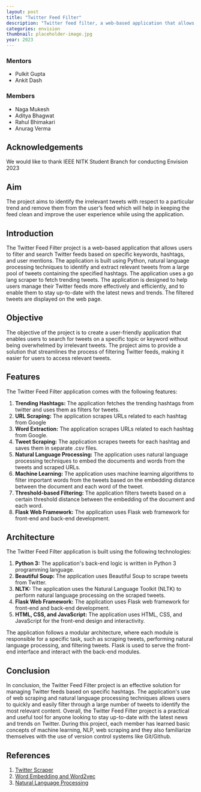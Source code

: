 ```yaml
---
layout: post
title: "Twitter Feed Filter"
description: "Twitter feed filter, a web-based application that allows users to filter irrelevant tweets making their feed clean which in turn improves the user experience while using the application."
categories: envision
thumbnail: placeholder-image.jpg
year: 2023
---
```


### Mentors

- Pulkit Gupta
- Ankit Dash 

### Members

- Naga Mukesh
- Aditya Bhagwat
- Rahul Bhimakari
- Anurag Verma

## Acknowledgements

We would like to thank IEEE NITK Student Branch for conducting Envision 2023

## Aim
The project aims to identify the irrelevant tweets with respect to a particular trend and remove them from the user’s feed which will help in keeping the feed clean and improve the user experience while using the application.

## Introduction
The Twitter Feed Filter project is a web-based application that allows users to filter and search Twitter feeds based on specific keywords, hashtags, and user mentions. The application is built using Python, natural language processing techniques to identify and extract relevant tweets from a large pool of tweets containing the specified hashtags. The application uses a go lang scraper to fetch trending tweets. The application is designed to help users manage their Twitter feeds more effectively and efficiently, and to enable them to stay up-to-date with the latest news and trends. The filtered tweets are displayed on the web page.

## Objective
The objective of the project is to create a user-friendly application that enables users to search for tweets on a specific topic or keyword without being overwhelmed by irrelevant tweets. The project aims to provide a solution that streamlines the process of filtering Twitter feeds, making it easier for users to access relevant tweets.

## Features
The Twitter Feed Filter application comes with the following features:
1. **Trending Hashtags:** The application fetches the trending hashtags from twitter and uses them as filters for tweets.
2. **URL Scraping:** The application scrapes URLs related to each hashtag from Google
3. **Word Extraction:** The application scrapes URLs related to each hashtag from Google.
4. **Tweet Scraping:** The application scrapes tweets for each hashtag and saves them in separate .csv files.
5. **Natural Language Processing:** The application uses natural language processing techniques to embed the documents and words from the tweets and scraped URLs.
6. **Machine Learning:** The application uses machine learning algorithms to filter important words from the tweets based on the embedding distance between the document and each word of the tweet.
7. **Threshold-based Filtering:** The application filters tweets based on a certain threshold distance between the embedding of the document and each word.
8. **Flask Web Framework:** The application uses Flask web framework for front-end and back-end development.

## Architecture
The Twitter Feed Filter application is built using the following technologies:

1. **Python 3:** The application's back-end logic is written in Python 3 programming language.
2. **Beautiful Soup:** The application uses Beautiful Soup to scrape tweets from Twitter.
3. **NLTK:** The application uses the Natural Language Toolkit (NLTK) to perform natural language processing on the scraped tweets.
4. **Flask Web Framework:** The application uses Flask web framework for front-end and back-end development.
5. **HTML, CSS, and JavaScript:** The application uses HTML, CSS, and JavaScript for the front-end design and interactivity.

The application follows a modular architecture, where each module is responsible for a specific task, such as scraping tweets, performing natural language processing, and filtering tweets. Flask is used to serve the front-end interface and interact with the back-end modules.



## Conclusion

In conclusion, the Twitter Feed Filter project is an effective solution for managing Twitter feeds based on specific hashtags. The application's use of web scraping and natural language processing techniques allows users to quickly and easily filter through a large number of tweets to identify the most relevant content. Overall, the Twitter Feed Filter project is a practical and useful tool for anyone looking to stay up-to-date with the latest news and trends on Twitter.
During this project, each member has learned basic concepts of machine learning, NLP, web scraping and they also familiarize themselves with the use of version control systems like Git/Github.

## References

1. [Twitter Scraper](https://github.com/n0madic/twitter-scraper)
2. [Word Embedding and Word2vec](https://towardsdatascience.com/introduction-to-word-embedding-and-word2vec-652d0c2060fa)
3. [Natural Language Processing](https://youtube.com/playlist?list=PLZoTAELRMXVNNrHSKv36Lr3_156yCo6Nn)